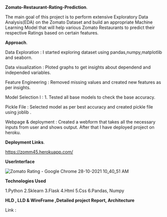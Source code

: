 ****Zomato-Restaurant-Rating-Prediction****.


The main goal of this project is to perform extensive Exploratory Data Analysis(EDA) on the Zomato Dataset and build an appropriate Machine Learning Model that will help various Zomato Restaurants to predict their respective Ratings based on certain features.

****Approach****.


Data Exploration : I started exploring dataset using pandas,numpy,matplotlib and seaborn.

Data visualization : Ploted graphs to get insights about dependend and independed variables.

Feature Engineering : Removed missing values and created new features as per insights.

Model Selection I : 1. Tested all base models to check the base accuracy.

Pickle File : Selected model as per best accuracy and created pickle file using joblib .

Webpage & deployment : Created a webform that takes all the necessary inputs from user and shows output. After that I have deployed project on heroku.


****Deployment Links****.

https://zomm45.herokuapp.com/

****UserInterface****

![Zomato Rating - Google Chrome 28-10-2021 10_40_51 AM](https://user-images.githubusercontent.com/60504260/139197103-67bec8dc-c26a-4a76-8e9a-bd06d4e74605.png)

****Technologies Used****

1.Python
2.Sklearn
3.Flask
4.Html
5.Css
6.Pandas, Numpy

****HLD , LLD & WireFrame ,Detailed project Report, Architecture****

Link :
